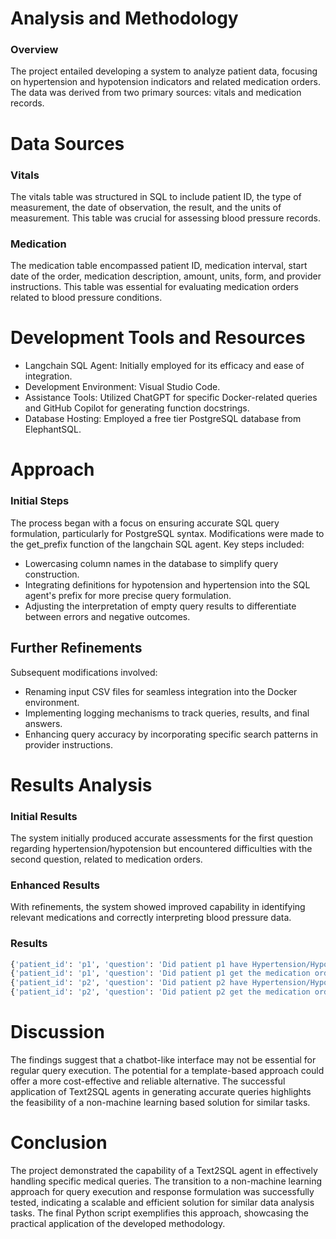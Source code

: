 # Analysis and Methodology
### Overview

The project entailed developing a system to analyze patient data, focusing on hypertension and hypotension indicators and related medication orders. The data was derived from two primary sources: vitals and medication records.
# Data Sources
### Vitals

The vitals table was structured in SQL to include patient ID, the type of measurement, the date of observation, the result, and the units of measurement. This table was crucial for assessing blood pressure records.
### Medication

The medication table encompassed patient ID, medication interval, start date of the order, medication description, amount, units, form, and provider instructions. This table was essential for evaluating medication orders related to blood pressure conditions.

# Development Tools and Resources

- Langchain SQL Agent: Initially employed for its efficacy and ease of integration.
- Development Environment: Visual Studio Code.
- Assistance Tools: Utilized ChatGPT for specific Docker-related queries and GitHub Copilot for generating function docstrings.
- Database Hosting: Employed a free tier PostgreSQL database from ElephantSQL.

# Approach
### Initial Steps

The process began with a focus on ensuring accurate SQL query formulation, particularly for PostgreSQL syntax. Modifications were made to the get_prefix function of the langchain SQL agent. Key steps included:

- Lowercasing column names in the database to simplify query construction.
- Integrating definitions for hypotension and hypertension into the SQL agent's prefix for more precise query formulation.
- Adjusting the interpretation of empty query results to differentiate between errors and negative outcomes.

## Further Refinements

Subsequent modifications involved:

- Renaming input CSV files for seamless integration into the Docker environment.
- Implementing logging mechanisms to track queries, results, and final answers.
- Enhancing query accuracy by incorporating specific search patterns in provider instructions.

# Results Analysis
### Initial Results

The system initially produced accurate assessments for the first question regarding hypertension/hypotension but encountered difficulties with the second question, related to medication orders.

### Enhanced Results

With refinements, the system showed improved capability in identifying relevant medications and correctly interpreting blood pressure data.

### Results
```python
{'patient_id': 'p1', 'question': 'Did patient p1 have Hypertension/Hypotension given blood-pressure records from vitals?', 'answer': 'Yes, patient p1 had Hypertension.', 'sql_query': "SELECT observationresult FROM vitals WHERE patientid = 'p1' AND componentid = 'BloodPressure' ORDER BY observationdate DESC LIMIT 5", 'sql_result': "[('186/82',)]", 'timestamp': '2023-12-14 16:37:26'}
{'patient_id': 'p1', 'question': 'Did patient p1 get the medication order to treat hypertension/hypotension if any?', 'answer': "Yes, patient p1 has been given the medication 'LABETALOL 20 MG/4 ML (5 MG/ML) INTRAVENOUS SYRINGE' to treat hypertension.", 'sql_query': "SELECT description, providerinstructions FROM medication WHERE patientid = 'p1' AND (providerinstructions LIKE '%BP GREATER%' OR providerinstructions LIKE '%BP LESS%') LIMIT 5;", 'sql_result': "[('LABETALOL 20 MG/4 ML (5 MG/ML) INTRAVENOUS SYRINGE', 'Administer if Systolic BP GREATER than 160')]", 'timestamp': '2023-12-14 16:38:07'}
{'patient_id': 'p2', 'question': 'Did patient p2 have Hypertension/Hypotension given blood-pressure records from vitals?', 'answer': 'Yes, patient p2 had Hypotension.', 'sql_query': "SELECT observationresult FROM vitals WHERE patientid = 'p2' AND componentid = 'BloodPressure' ORDER BY observationdate DESC LIMIT 5", 'sql_result': "[('68/41',), ('108/63',)]", 'timestamp': '2023-12-14 16:38:42'}
{'patient_id': 'p2', 'question': 'Did patient p2 get the medication order to treat hypertension/hypotension if any?', 'answer': 'No', 'sql_query': "SELECT patientid, orderstartdate, description, providerinstructions FROM medication WHERE patientid = 'p2' AND providerinstructions LIKE '%BP%' ORDER BY orderstartdate DESC LIMIT 5", 'sql_result': '', 'timestamp': '2023-12-14 16:39:13'}
```

# Discussion

The findings suggest that a chatbot-like interface may not be essential for regular query execution. The potential for a template-based approach could offer a more cost-effective and reliable alternative. The successful application of Text2SQL agents in generating accurate queries highlights the feasibility of a non-machine learning based solution for similar tasks.

# Conclusion

The project demonstrated the capability of a Text2SQL agent in effectively handling specific medical queries. The transition to a non-machine learning approach for query execution and response formulation was successfully tested, indicating a scalable and efficient solution for similar data analysis tasks. The final Python script exemplifies this approach, showcasing the practical application of the developed methodology.


